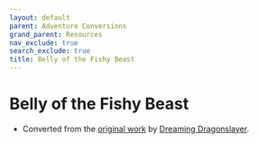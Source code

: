 ```yaml
---
layout: default
parent: Adventure Conversions
grand_parent: Resources
nav_exclude: true
search_exclude: true
title: Belly of the Fishy Beast
---
```


# Belly of the Fishy Beast

- Converted from the [original work](https://dreamingdragonslayer.itch.io/belly-of-the-fishy-beast-a-maze-rats-adventure) by [Dreaming Dragonslayer](https://dreamingdragonslayer.wordpress.com/).
